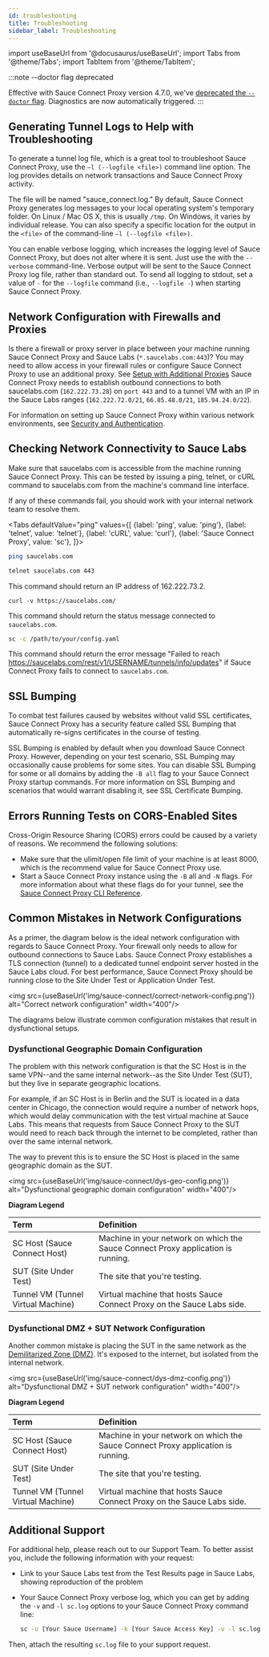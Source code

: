 ```yaml
---
id: troubleshooting
title: Troubleshooting
sidebar_label: Troubleshooting
---
```

import useBaseUrl from '@docusaurus/useBaseUrl';
import Tabs from '@theme/Tabs';
import TabItem from '@theme/TabItem';

:::note --doctor flag deprecated

Effective with Sauce Connect Proxy version 4.7.0, we've [deprecated the `--doctor` flag](https://changelog.saucelabs.com/en/sauce-connect-proxy-version-30JTvzO0F). Diagnostics are now automatically triggered.
:::


## Generating Tunnel Logs to Help with Troubleshooting

To generate a tunnel log file, which is a great tool to troubleshoot Sauce Connect Proxy, use the `–l (--logfile <file>)` command line option. The log provides details on network transactions and Sauce Connect Proxy activity.

The file will be named "sauce_connect.log." By default, Sauce Connect Proxy generates log messages to your local operating system's temporary folder. On Linux / Mac OS X, this is usually `/tmp`. On Windows, it varies by individual release. You can also specify a specific location for the output in the `<file>` of the command-line  `–l (--logfile <file>)`.

You can enable verbose logging, which increases the logging level of Sauce Connect Proxy, but does not alter where it is sent. Just use the with the `--verbose` command-line. Verbose output will be sent to the Sauce Connect Proxy log file, rather than standard out. To send all logging to stdout, set a value of `-` for the `--logfile` command (i.e., `--logfile -`) when starting Sauce Connect Proxy.


## Network Configuration with Firewalls and Proxies

Is there a firewall or proxy server in place between your machine running Sauce Connect Proxy and Sauce Labs (`*.saucelabs.com:443`)? You may need to allow access in your firewall rules or configure Sauce Connect Proxy to use an additional proxy. See [Setup with Additional Proxies](/secure-connections/sauce-connect/setup-configuration/additional-proxies)
Sauce Connect Proxy needs to establish outbound connections to both saucelabs.com (`162.222.73.28`) on `port 443` and to a tunnel VM with an IP in the Sauce Labs ranges (`162.222.72.0/21`, `66.85.48.0/21`, `185.94.24.0/22`).

For information on setting up Sauce Connect Proxy within various network environments, see [Security and Authentication](/secure-connections/sauce-connect/security-authentication).


## Checking Network Connectivity to Sauce Labs

Make sure that saucelabs.com is accessible from the machine running Sauce Connect Proxy. This can be tested by issuing a ping, telnet, or cURL command to saucelabs.com from the machine's command line interface.

If any of these commands fail, you should work with your internal network team to resolve them.

<Tabs
  defaultValue="ping"
  values={[
    {label: 'ping', value: 'ping'},
    {label: 'telnet', value: 'telnet'},
    {label: 'cURL', value: 'curl'},
    {label: 'Sauce Connect Proxy', value: 'sc'},  ]}>

<TabItem value="ping">

```bash
ping saucelabs.com
```

</TabItem>

<TabItem value="telnet">

```bash
telnet saucelabs.com 443
```

This command should return an IP address of 162.222.73.2.

</TabItem>

<TabItem value="curl">

```curl
curl -v https://saucelabs.com/
```

This command should return the status message connected to `saucelabs.com`.

</TabItem>

<TabItem value="sc">

```bash
sc -c /path/to/your/config.yaml
```

This command should return the error message "Failed to reach https://saucelabs.com/rest/v1/USERNAME/tunnels/info/updates" if Sauce Connect Proxy fails to connect to `saucelabs.com`.

</TabItem>
</Tabs>


## SSL Bumping

To combat test failures caused by websites without valid SSL certificates, Sauce Connect Proxy has a security feature called SSL Bumping that automatically re-signs certificates in the course of testing.

SSL Bumping is enabled by default when you download Sauce Connect Proxy. However, depending on your test scenario, SSL Bumping may occasionally cause problems for some sites. You can disable SSL Bumping for some or all domains by adding the `-B all` flag to your Sauce Connect Proxy startup commands. For more information on SSL Bumping and scenarios that would warrant disabling it, see SSL Certificate Bumping.

## Errors Running Tests on CORS-Enabled Sites
Cross-Origin Resource Sharing (CORS) errors could be caused by a variety of reasons. We recommend the following solutions:

* Make sure that the ulimit/open file limit of your machine is at least 8000, which is the recommend value for Sauce Connect Proxy use.
* Start a Sauce Connect Proxy instance using the `-B` all and `-N` flags. For more information about what these flags do for your tunnel, see the [Sauce Connect Proxy CLI Reference](/dev/cli/sauce-connect-proxy).


## Common Mistakes in Network Configurations

As a primer, the diagram below is the ideal network configuration with regards to Sauce Connect Proxy. Your firewall only needs to allow for outbound connections to Sauce Labs. Sauce Connect Proxy establishes a TLS connection (tunnel) to a dedicated tunnel endpoint server hosted in the Sauce Labs cloud. For best performance, Sauce Connect Proxy should be running close to the Site Under Test or Application Under Test.

<img src={useBaseUrl('img/sauce-connect/correct-network-config.png')} alt="Correct network configuration" width="400"/>

The diagrams below illustrate common configuration mistakes that result in dysfunctional setups.


### Dysfunctional Geographic Domain Configuration

The problem with this network configuration is that the SC Host is in the same VPN--and the same internal network--as the Site Under Test (SUT), but they live in separate geographic locations.

For example, if an SC Host is in Berlin and the SUT is located in a data center in Chicago, the connection would require a number of network hops, which would delay communication with the test virtual machine at Sauce Labs. This means that requests from Sauce Connect Proxy to the SUT would need to reach back through the internet to be completed, rather than over the same internal network.

The way to prevent this is to ensure the SC Host is placed in the same geographic domain as the SUT.

<img src={useBaseUrl('img/sauce-connect/dys-geo-config.png')} alt="Dysfunctional geographic domain configuration" width="400"/>

**Diagram Legend**

| Term | Definition |
| :--- | :--- |
| SC Host (Sauce Connect Host) | Machine in your network on which the Sauce Connect Proxy application is running. |
| SUT (Site Under Test) | The site that you're testing. |
| Tunnel VM (Tunnel Virtual Machine) | Virtual machine that hosts Sauce Connect Proxy on the Sauce Labs side. |

### Dysfunctional DMZ + SUT Network Configuration
Another common mistake is placing the SUT in the same network as the [Demilitarized Zone (DMZ)](https://en.wikipedia.org/wiki/DMZ_(computing)). It's exposed to the internet, but isolated from the internal network.

<img src={useBaseUrl('img/sauce-connect/dys-dmz-config.png')} alt="Dysfunctional DMZ + SUT network configuration" width="400"/>

**Diagram Legend**

| Term | Definition |
| :--- | :--- |
| SC Host (Sauce Connect Host) | Machine in your network on which the Sauce Connect Proxy application is running. |
| SUT (Site Under Test) | The site that you're testing. |
| Tunnel VM (Tunnel Virtual Machine) | Virtual machine that hosts Sauce Connect Proxy on the Sauce Labs side. |


## Additional Support

For additional help, please reach out to our Support Team. To better assist you, include the following information with your request:

* Link to your Sauce Labs test from the Test Results page in Sauce Labs, showing reproduction of the problem
* Your Sauce Connect Proxy verbose log, which you can get by adding the `-v` and `-l sc.log` options to your Sauce Connect Proxy command line:

  ```bash
  sc -u [Your Sauce Username] -k [Your Sauce Access Key] -v -l sc.log
  ```

Then, attach the resulting `sc.log` file to your support request.

